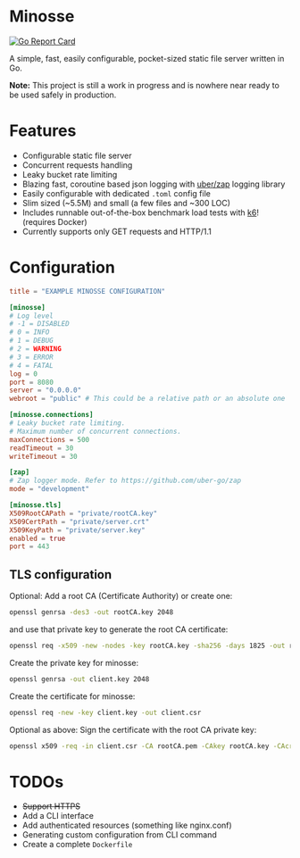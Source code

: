 # Minosse

[![Go Report Card](https://goreportcard.com/badge/github.com/mattiaforc/minosse)](https://goreportcard.com/report/github.com/mattiaforc/minosse)

A simple, fast, easily configurable, pocket-sized static file server written in Go.

**Note:** This project is still a work in progress and is nowhere near ready to be used safely in production.

# Features

- Configurable static file server
- Concurrent requests handling
- Leaky bucket rate limiting
- Blazing fast, coroutine based json logging with [uber/zap](https://github.com/uber-go/zap) logging library
- Easily configurable with dedicated `.toml` config file
- Slim sized (~5.5M) and small (a few files and ~300 LOC)
- Includes runnable out-of-the-box benchmark load tests with [k6](https://k6.io)! (requires Docker)
- Currently supports only GET requests and HTTP/1.1

# Configuration

```toml
title = "EXAMPLE MINOSSE CONFIGURATION"

[minosse]
# Log level
# -1 = DISABLED 
# 0 = INFO
# 1 = DEBUG
# 2 = WARNING
# 3 = ERROR
# 4 = FATAL
log = 0
port = 8080
server = "0.0.0.0"
webroot = "public" # This could be a relative path or an absolute one

[minosse.connections]
# Leaky bucket rate limiting.
# Maximum number of concurrent connections. 
maxConnections = 500
readTimeout = 30
writeTimeout = 30

[zap]
# Zap logger mode. Refer to https://github.com/uber-go/zap
mode = "development"

[minosse.tls]
X509RootCAPath = "private/rootCA.key"
X509CertPath = "private/server.crt"
X509KeyPath = "private/server.key"
enabled = true
port = 443

```

## TLS configuration

Optional: Add a root CA (Certificate Authority) or create one:
```sh
openssl genrsa -des3 -out rootCA.key 2048
```
and use that private key to generate the root CA certificate:
```sh
openssl req -x509 -new -nodes -key rootCA.key -sha256 -days 1825 -out rootCA.pem
```

Create the private key for minosse:
```sh
openssl genrsa -out client.key 2048
```
Create the certificate for minosse:
```sh
openssl req -new -key client.key -out client.csr
```

Optional as above: Sign the certificate with the root CA private key:
```sh
openssl x509 -req -in client.csr -CA rootCA.pem -CAkey rootCA.key -CAcreateserial -out client.crt -days 825 -sha256
```

# TODOs

- ~~Support HTTPS~~
- Add a CLI interface
- Add authenticated resources (something like nginx.conf)
- Generating custom configuration from CLI command
- Create a complete `Dockerfile` 